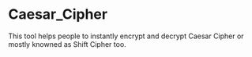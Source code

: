 # Caesar_Cipher

This tool helps people to instantly encrypt and decrypt Caesar Cipher or mostly knowned as Shift Cipher too.
